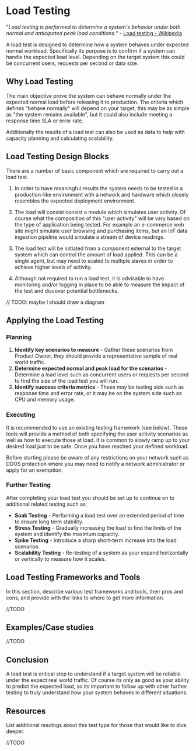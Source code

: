
# Load Testing

"*Load testing is performed to determine a system's behavior under both normal and anticipated peak load conditions.*" - [Load testing - Wikipedia](https://en.wikipedia.org/wiki/Load_testing)

A load test is designed to determine how a system behaves under expected normal workload.  Specifically its purpose is to confirm if a system can handle the expected load level. Depending on the target system this could be concurrent users, requests per second or data size.


## Why Load Testing

The main objective prove the system can behave normally under the expected normal load before releasing it to production. The criteria which defines "behave normally" will depend on your target, this may be as simple as "the system remains available", but it could also include meeting a response time SLA or error rate. 

Additionally the results of a load test can also be used as data to help with capacity planning and calculating scalability. 

## Load Testing Design Blocks

There are a number of basic component which are required to carry out a load test.  

1. In order to have meaningful results the system needs to be tested in a production-like environment with a network and hardware which closely resembles the expected deployment environment.

2. The load will consist consist a module which simulates user activity. Of course what the composition of this "user activity" will be vary based on the type of application being tested. For example an e-commerce web site might simulate user browsing and purchasing items, but an IoT data ingestion pipeline would simulate a stream of device readings.

3. The load test will be initiated from a component external to the target system which can control the amount of load applied. This can be a single agent, but may need to scaled to multiple slaves in order to achieve higher levels of activity. 

4. Although not required to run a load test, it is advisable to have monitoring and/or logging in place to be able to measure the impact of the test and discover potential bottlenecks.

// TODO: maybe I should draw a diagram

## Applying the Load Testing

### Planning

1. **Identify key scenarios to measure**  - Gather these scenarios from Product Owner, they should provide a representative sample of real world traffic.
2. **Determine expected normal and peak load for the scenarios** -  Determine a load level such as concurrent users or requests per second to find the size of the load test you will run.
3. **Identify success criteria metrics** - These may be testing side such as response time and error rate, or it may be on the system side such as CPU and memory usage.

### Executing 

It is recommended to use an existing testing framework (see below). These tools will provide a method of both specifying the user activity scenarios as well as how to execute those at load. It is common to slowly ramp up to your desired load just to be safe. Once you have reached your defined workload. 

Before starting please be aware of any restrictions on your network such as DDOS protection where you may need to notify a network administrator or apply for an exemption.

### Further Testing
After completing your load test you should be set up to continue on to additional related testing such as;
- **Soak Testing** - Performing a load test over an extended period of time to ensure long term stability.
- **Stress Testing** - Gradually increasing the load to find the limits of the system and identify the maximum capacity.
- **Spike Testing** - Introduce a sharp short-term increase into the load scenarios.
- **Scalability Testing** - Re-testing of a system as your expand horizontally or vertically to measure how it scales.

## Load Testing Frameworks and Tools

In this section, describe various test frameworks and tools, their pros and cons, and provide with the links to where to get more information.

//TODO


## Examples/Case studies

//TODO

## Conclusion

A load test is critical step to understand if a target system will be reliable under the expect real world traffic. 
Of course its only as good as your ability to predict the expected load, so its important to follow up with other further testing to truly understand how your system behaves in different situations.


## Resources

List additional readings about this test type for those that would like to dive deeper. 

//TODO
